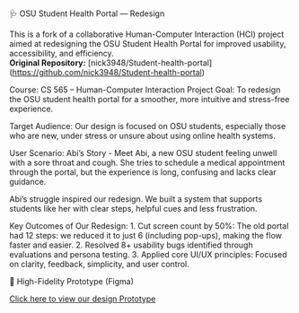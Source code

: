 🩺 OSU Student Health Portal — Redesign

This is a fork of a collaborative Human-Computer Interaction (HCI) project aimed at redesigning the OSU Student Health Portal for improved usability, accessibility, and efficiency.  
**Original Repository:** [nick3948/Student-health-portal] (https://github.com/nick3948/Student-health-portal)

Course: CS 565 – Human-Computer Interaction
Project Goal: To redesign the OSU student health portal for a smoother, more intuitive and stress-free experience.

Target Audience:
Our design is focused on OSU students, especially those who are new, under stress or unsure about using online health systems.

User Scenario: Abi’s Story -
Meet Abi, a new OSU student feeling unwell with a sore throat and cough. She tries to schedule a medical appointment through the portal, but the experience is long, confusing and lacks clear guidance.

Abi’s struggle inspired our redesign. We built a system that supports students like her with clear steps, helpful cues and less frustration.


Key Outcomes of Our Redesign:
	1. Cut screen count by 50%: The old portal had 12 steps: we reduced it to just 6 (including pop-ups), making the flow faster and easier.
	2. Resolved 8+ usability bugs identified through evaluations and persona testing.
	3. Applied core UI/UX principles: Focused on clarity, feedback, simplicity, and user control.


🔗 High-Fidelity Prototype (Figma)

[Click here to view our design Prototype](https://tinyurl.com/OSUStudentHealthPortalRedesign)
	
